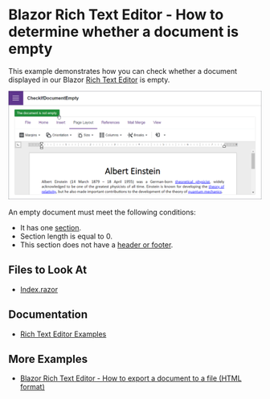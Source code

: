 # Blazor Rich Text Editor - How to determine whether a document is empty

This example demonstrates how you can check whether a document displayed in our Blazor [Rich Text Editor](https://docs.devexpress.com/Blazor/401891/rich-text-editor) is empty.

![Blazor DxRichEdit check whether the document is empty](/images/document-is-empty.png)

An empty document must meet the following conditions:

* It has one [section](https://docs.devexpress.com/Blazor/DevExpress.Blazor.RichEdit.Section).
* Section length is equal to 0.
* This section does not have a [header or footer](https://docs.devexpress.com/Blazor/DevExpress.Blazor.RichEdit.Section#section-headers-and-footers).

## Files to Look At

- [Index.razor](./CS/CheckIfDocumentEmpty/Pages/Index.razor)

## Documentation

- [Rich Text Editor Examples](https://docs.devexpress.com/Blazor/403343/rich-edit/examples)

## More Examples

- [Blazor Rich Text Editor - How to export a document to a file (HTML format)](https://github.com/DevExpress-Examples/blazor-dxrichedit-export-to-html)
